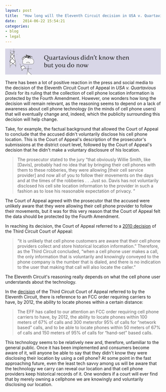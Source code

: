 ```yaml
---
layout: post
title:  "How long will the Eleventh Circuit decision in USA v. Quartavious Davis be persuasive?"
date:   2014-06-22 15:54:21
categories: 
- blog
- legal
---
```


<img class="image-center" src="/quartavious.png">

There has been a lot of positive reaction in the press and social media to the decision of the Eleventh Circuit Court of Appeal in <i>USA v. Quartavious Davis</i> for its ruling that the collection of cell phone location information is protected by the Fourth Amendment.  However,  one wonders how long the decision will remain relevant, as the reasoning seems to depend on a lack of awareness about cell phone technology (in the minds of cell phone users) that will eventually change and, indeed, which the publicity surrounding this decision will help change. 

Take, for example, the factual background that allowed the Court of Appeal to conclude that the accused didn't voluntarily disclose his cell phone location. This is the Court of Appeal's description of the prosecutor's submissions at the district court level, followed by the Court of Appeal's decision that he didn't make a voluntary disclosure of his location.

<blockquote>
The prosecutor stated to the jury “that obviously Willie Smith, like [Davis], probably had no idea that by bringing their cell phones with them to these robberies, they were allowing [their cell service provider] and now all of you to follow their movements on the days and at the times of the robberies . . .Just so. Davis has not voluntarily disclosed his cell site location information to the provider in such a fashion as to lose his reasonable expectation of privacy. ” 
</blockquote>

The Court of Appeal agreed with the prosecutor that the accused were unlikely aware that they were allowing their cell phone provider to follow their movements, but it was for this very reason that the Court of Appeal felt the data should be protected by the Fourth Amendment. 

In reaching its decision, the Court of Appeal referred to a <a href="http://www2.ca3.uscourts.gov/opinarch/084227p.pdf">2010 decision</a> of the Third Circuit Court of Appeal:

<blockquote>
“it is unlikely that cell phone customers are aware that their cell phone providers collect 
and store historical location information.” Therefore, as the Third Circuit concluded, “when a cell phone user makes a call, the only information that is voluntarily and knowingly conveyed to the phone company is the number that is dialed, and there is no indication to the user that 
making that call will also locate the caller.” 
</blockquote>

The Eleventh Circuit's reasoning really depends on what the cell phone user understands about the technology. 

In the <a href="http://www2.ca3.uscourts.gov/opinarch/084227p.pdf">decision</a> of the Third Circuit Court of Appeal referred to by the Eleventh Circuit, there is reference to an FCC order requiring carriers to have, by 2012, the ability to locate phones within a certain distance:  

<blockquote>
The EFF has called to our attention an FCC order requiring cell phone carriers to have, by 2012, the ability to locate phones within 100 meters of 67% of calls and 300 metersfor 95% of calls for “network based” calls, and to be able to locate phones within 50 meters of 67% of calls and 150 meters of 95% of calls for “hand-set” based calls.
</blockquote>

This technology seems to be relatively new and, therefore, unfamiliar to the general public. Once it has been implemented and consumers become aware of it, will anyone be able to say that they didn't know they were disclosing their location by using a cell phone? At some point in the fast approaching future, even the least tech savvy among us will be aware that the technology we carry can reveal our location and that cell phone providers keep historical records of it.  One wonders if a court will ever find that by merely owning a cellphone we are knowingly and voluntarily disclosing our location. 







